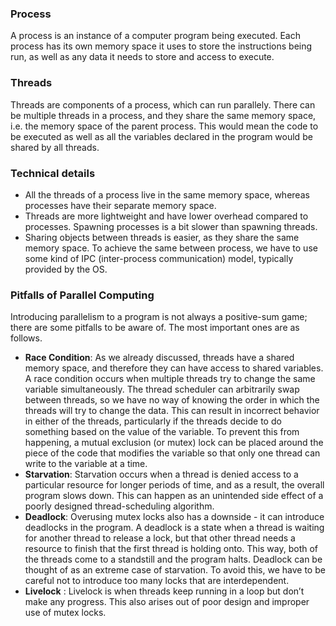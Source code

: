


### Process
A process is an instance of a computer program being executed. Each process has its own memory space it uses to store the instructions being run, as well as any data it needs to store and access to execute.

### Threads
Threads are components of a process, which can run parallely. There can be multiple threads in a process, and they share the same memory space, i.e. the memory space of the parent process. This would mean the code to be executed as well as all the variables declared in the program would be shared by all threads.

### Technical details
- All the threads of a process live in the same memory space, whereas processes have their separate memory space.
- Threads are more lightweight and have lower overhead compared to processes. Spawning processes is a bit slower than spawning threads.
- Sharing objects between threads is easier, as they share the same memory space. To achieve the same between process, we have to use some kind of IPC (inter-process communication) model, typically provided by the OS.

### Pitfalls of Parallel Computing

Introducing parallelism to a program is not always a positive-sum game; there are some pitfalls to be aware of. The most important ones are as follows.
- **Race Condition**: As we already discussed, threads have a shared memory space, and therefore they can have access to shared variables. A race condition occurs when multiple threads try to change the same variable simultaneously. The thread scheduler can arbitrarily swap between threads, so we have no way of knowing the order in which the threads will try to change the data. This can result in incorrect behavior in either of the threads, particularly if the threads decide to do something based on the value of the variable. To prevent this from happening, a mutual exclusion (or mutex) lock can be placed around the piece of the code that modifies the variable so that only one thread can write to the variable at a time.
- **Starvation**: Starvation occurs when a thread is denied access to a particular resource for longer periods of time, and as a result, the overall program slows down. This can happen as an unintended side effect of a poorly designed thread-scheduling algorithm.
- **Deadlock**: Overusing mutex locks also has a downside - it can introduce deadlocks in the program. A deadlock is a state when a thread is waiting for another thread to release a lock, but that other thread needs a resource to finish that the first thread is holding onto. This way, both of the threads come to a standstill and the program halts. Deadlock can be thought of as an extreme case of starvation. To avoid this, we have to be careful not to introduce too many locks that are interdependent.
- **Livelock** : Livelock is when threads keep running in a loop but don’t make any progress. This also arises out of poor design and improper use of mutex locks.
